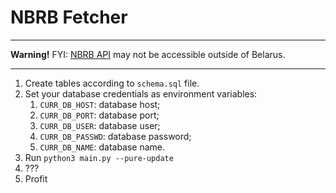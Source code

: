 # NBRB Fetcher

---

**Warning!** FYI: [NBRB API](https://www.nbrb.by/api/exrates/) may not be accessible outside of Belarus.

---

1. Create tables according to `schema.sql` file.
2. Set your database credentials as environment variables:
   1. `CURR_DB_HOST`: database host;
   2. `CURR_DB_PORT`: database port;
   3. `CURR_DB_USER`: database user;
   4. `CURR_DB_PASSWD`: database password;
   5. `CURR_DB_NAME`: database name.
3. Run `python3 main.py --pure-update`
4. ???
5. Profit
